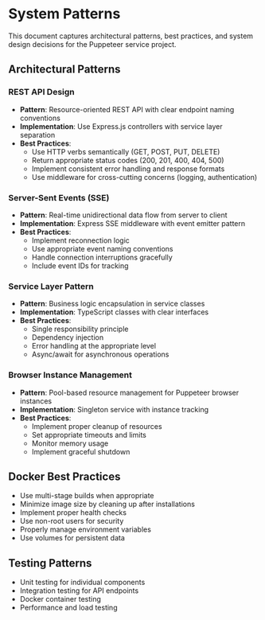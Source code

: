 # System Patterns

This document captures architectural patterns, best practices, and system design decisions for the Puppeteer service project.

## Architectural Patterns

### REST API Design
- **Pattern**: Resource-oriented REST API with clear endpoint naming conventions
- **Implementation**: Use Express.js controllers with service layer separation
- **Best Practices**:
  - Use HTTP verbs semantically (GET, POST, PUT, DELETE)
  - Return appropriate status codes (200, 201, 400, 404, 500)
  - Implement consistent error handling and response formats
  - Use middleware for cross-cutting concerns (logging, authentication)

### Server-Sent Events (SSE)
- **Pattern**: Real-time unidirectional data flow from server to client
- **Implementation**: Express SSE middleware with event emitter pattern
- **Best Practices**:
  - Implement reconnection logic
  - Use appropriate event naming conventions
  - Handle connection interruptions gracefully
  - Include event IDs for tracking

### Service Layer Pattern
- **Pattern**: Business logic encapsulation in service classes
- **Implementation**: TypeScript classes with clear interfaces
- **Best Practices**:
  - Single responsibility principle
  - Dependency injection
  - Error handling at the appropriate level
  - Async/await for asynchronous operations

### Browser Instance Management
- **Pattern**: Pool-based resource management for Puppeteer browser instances
- **Implementation**: Singleton service with instance tracking
- **Best Practices**:
  - Implement proper cleanup of resources
  - Set appropriate timeouts and limits
  - Monitor memory usage
  - Implement graceful shutdown

## Docker Best Practices
- Use multi-stage builds when appropriate
- Minimize image size by cleaning up after installations
- Implement proper health checks
- Use non-root users for security
- Properly manage environment variables
- Use volumes for persistent data

## Testing Patterns
- Unit testing for individual components
- Integration testing for API endpoints
- Docker container testing
- Performance and load testing
